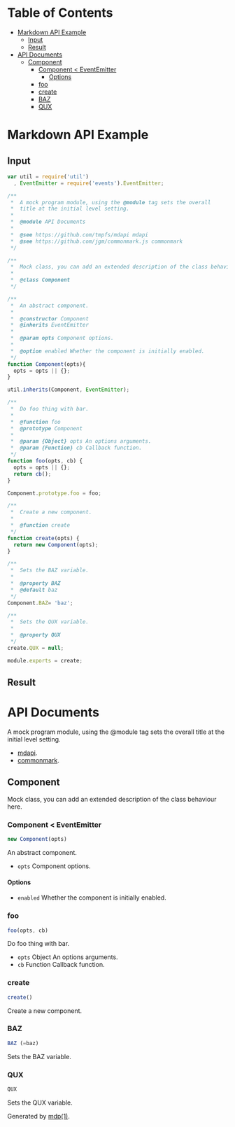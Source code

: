 Table of Contents
=================

* [Markdown API Example](#markdown-api-example)
  * [Input](#input)
  * [Result](#result)
* [API Documents](#api-documents)
  * [Component](#component)
    * [Component < EventEmitter](#component-eventemitter)
      * [Options](#options)
    * [foo](#foo)
    * [create](#create)
    * [BAZ](#baz)
    * [QUX](#qux)

Markdown API Example
====================

## Input

```javascript
var util = require('util')
  , EventEmitter = require('events').EventEmitter;

/**
 *  A mock program module, using the @module tag sets the overall 
 *  title at the initial level setting.
 *
 *  @module API Documents
 *
 *  @see https://github.com/tmpfs/mdapi mdapi
 *  @see https://github.com/jgm/commonmark.js commonmark
 */

/**
 *  Mock class, you can add an extended description of the class behaviour here.
 *
 *  @class Component
 */

/**
 *  An abstract component.
 *
 *  @constructor Component
 *  @inherits EventEmitter
 *
 *  @param opts Component options.
 *
 *  @option enabled Whether the component is initially enabled.
 */
function Component(opts){
  opts = opts || {};
}

util.inherits(Component, EventEmitter);

/** 
 *  Do foo thing with bar.
 *
 *  @function foo
 *  @prototype Component
 *
 *  @param {Object} opts An options arguments.
 *  @param {Function} cb Callback function.
 */
function foo(opts, cb) {
  opts = opts || {};
  return cb();
}

Component.prototype.foo = foo;

/**
 *  Create a new component.
 *
 *  @function create
 */
function create(opts) {
  return new Component(opts);
}

/**
 *  Sets the BAZ variable.
 *
 *  @property BAZ
 *  @default baz
 */
Component.BAZ= 'baz';

/**
 *  Sets the QUX variable.
 *
 *  @property QUX
 */
create.QUX = null;

module.exports = create;
```

## Result

API Documents
=============

A mock program module, using the @module tag sets the overall
title at the initial level setting.

* [mdapi](https://github.com/tmpfs/mdapi).
* [commonmark](https://github.com/jgm/commonmark.js).

## Component

Mock class, you can add an extended description of the class behaviour here.

### Component < EventEmitter

```javascript
new Component(opts)
```

An abstract component.

* `opts` Component options.

#### Options

* `enabled` Whether the component is initially enabled.

### foo

```javascript
foo(opts, cb)
```

Do foo thing with bar.

* `opts` Object An options arguments.
* `cb` Function Callback function.

### create

```javascript
create()
```

Create a new component.

### BAZ

```javascript
BAZ (=baz)
```

Sets the BAZ variable.

### QUX

```javascript
QUX
```

Sets the QUX variable.

Generated by [mdp(1)](https://github.com/tmpfs/mdp).

